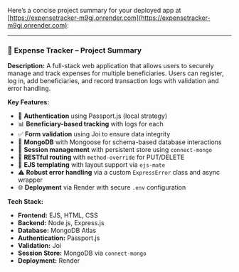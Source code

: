 Here’s a concise project summary for your deployed app at [https://expensetracker-m9gj.onrender.com](https://expensetracker-m9gj.onrender.com):

---

### 💼 **Expense Tracker – Project Summary**

**Description:**
A full-stack web application that allows users to securely manage and track expenses for multiple beneficiaries. Users can register, log in, add beneficiaries, and record transaction logs with validation and error handling.

**Key Features:**

* 🔐 **Authentication** using Passport.js (local strategy)
* 📊 **Beneficiary-based tracking** with logs for each
* ✅ **Form validation** using Joi to ensure data integrity
* 💾 **MongoDB** with Mongoose for schema-based database interactions
* 📁 **Session management** with persistent store using `connect-mongo`
* 🔄 **RESTful routing** with `method-override` for PUT/DELETE
* 🎨 **EJS templating** with layout support via `ejs-mate`
* ⚠️ **Robust error handling** via a custom `ExpressError` class and async wrapper
* 🌐 **Deployment** via Render with secure `.env` configuration

**Tech Stack:**

* **Frontend:** EJS, HTML, CSS
* **Backend:** Node.js, Express.js
* **Database:** MongoDB Atlas
* **Authentication:** Passport.js
* **Validation:** Joi
* **Session Store:** MongoDB via `connect-mongo`
* **Deployment:** Render
